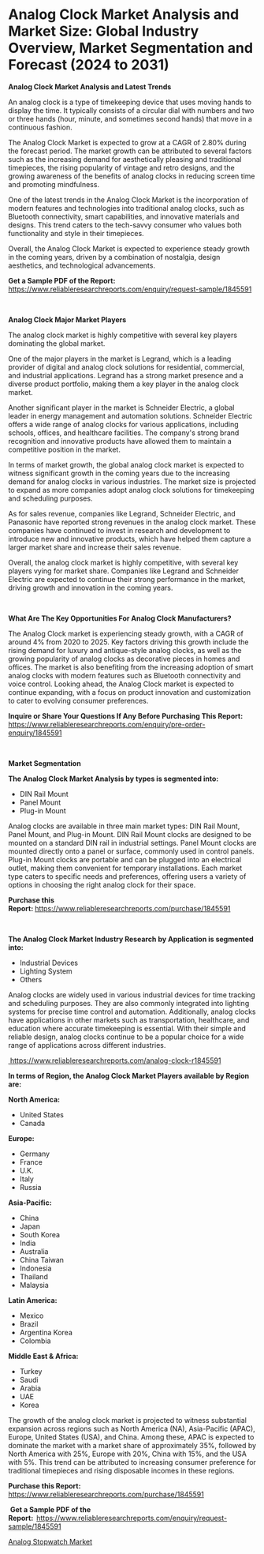 <p><h1>Analog Clock Market Analysis and Market Size: Global Industry Overview, Market Segmentation and Forecast (2024 to 2031)</h1></p><p><strong>Analog Clock Market Analysis and Latest Trends</strong></p>
<p><p>An analog clock is a type of timekeeping device that uses moving hands to display the time. It typically consists of a circular dial with numbers and two or three hands (hour, minute, and sometimes second hands) that move in a continuous fashion.</p><p>The Analog Clock Market is expected to grow at a CAGR of 2.80% during the forecast period. The market growth can be attributed to several factors such as the increasing demand for aesthetically pleasing and traditional timepieces, the rising popularity of vintage and retro designs, and the growing awareness of the benefits of analog clocks in reducing screen time and promoting mindfulness.</p><p>One of the latest trends in the Analog Clock Market is the incorporation of modern features and technologies into traditional analog clocks, such as Bluetooth connectivity, smart capabilities, and innovative materials and designs. This trend caters to the tech-savvy consumer who values both functionality and style in their timepieces.</p><p>Overall, the Analog Clock Market is expected to experience steady growth in the coming years, driven by a combination of nostalgia, design aesthetics, and technological advancements.</p></p>
<p><strong>Get a Sample PDF of the Report:&nbsp;</strong> <a href="https://www.reliableresearchreports.com/enquiry/request-sample/1845591">https://www.reliableresearchreports.com/enquiry/request-sample/1845591</a></p>
<p>&nbsp;</p>
<p><strong>Analog Clock Major Market Players</strong></p>
<p><p>The analog clock market is highly competitive with several key players dominating the global market. </p><p>One of the major players in the market is Legrand, which is a leading provider of digital and analog clock solutions for residential, commercial, and industrial applications. Legrand has a strong market presence and a diverse product portfolio, making them a key player in the analog clock market.</p><p>Another significant player in the market is Schneider Electric, a global leader in energy management and automation solutions. Schneider Electric offers a wide range of analog clocks for various applications, including schools, offices, and healthcare facilities. The company's strong brand recognition and innovative products have allowed them to maintain a competitive position in the market.</p><p>In terms of market growth, the global analog clock market is expected to witness significant growth in the coming years due to the increasing demand for analog clocks in various industries. The market size is projected to expand as more companies adopt analog clock solutions for timekeeping and scheduling purposes.</p><p>As for sales revenue, companies like Legrand, Schneider Electric, and Panasonic have reported strong revenues in the analog clock market. These companies have continued to invest in research and development to introduce new and innovative products, which have helped them capture a larger market share and increase their sales revenue.</p><p>Overall, the analog clock market is highly competitive, with several key players vying for market share. Companies like Legrand and Schneider Electric are expected to continue their strong performance in the market, driving growth and innovation in the coming years.</p></p>
<p>&nbsp;</p>
<p><strong>What Are The Key Opportunities For Analog Clock Manufacturers?</strong></p>
<p><p>The Analog Clock market is experiencing steady growth, with a CAGR of around 4% from 2020 to 2025. Key factors driving this growth include the rising demand for luxury and antique-style analog clocks, as well as the growing popularity of analog clocks as decorative pieces in homes and offices. The market is also benefiting from the increasing adoption of smart analog clocks with modern features such as Bluetooth connectivity and voice control. Looking ahead, the Analog Clock market is expected to continue expanding, with a focus on product innovation and customization to cater to evolving consumer preferences.</p></p>
<p><strong>Inquire or Share Your Questions If Any Before Purchasing This Report:</strong> <a href="https://www.reliableresearchreports.com/enquiry/pre-order-enquiry/1845591">https://www.reliableresearchreports.com/enquiry/pre-order-enquiry/1845591</a></p>
<p>&nbsp;</p>
<p><strong>Market Segmentation</strong></p>
<p><strong>The Analog Clock Market Analysis by types is segmented into:</strong></p>
<p><ul><li>DIN Rail Mount</li><li>Panel Mount</li><li>Plug-in Mount</li></ul></p>
<p><p>Analog clocks are available in three main market types: DIN Rail Mount, Panel Mount, and Plug-in Mount. DIN Rail Mount clocks are designed to be mounted on a standard DIN rail in industrial settings. Panel Mount clocks are mounted directly onto a panel or surface, commonly used in control panels. Plug-in Mount clocks are portable and can be plugged into an electrical outlet, making them convenient for temporary installations. Each market type caters to specific needs and preferences, offering users a variety of options in choosing the right analog clock for their space.</p></p>
<p><strong>Purchase this Report:&nbsp;</strong><a href="https://www.reliableresearchreports.com/purchase/1845591">https://www.reliableresearchreports.com/purchase/1845591</a></p>
<p>&nbsp;</p>
<p><strong>The Analog Clock Market Industry Research by Application is segmented into:</strong></p>
<p><ul><li>Industrial Devices</li><li>Lighting System</li><li>Others</li></ul></p>
<p><p>Analog clocks are widely used in various industrial devices for time tracking and scheduling purposes. They are also commonly integrated into lighting systems for precise time control and automation. Additionally, analog clocks have applications in other markets such as transportation, healthcare, and education where accurate timekeeping is essential. With their simple and reliable design, analog clocks continue to be a popular choice for a wide range of applications across different industries.</p></p>
<p><a href="https://www.reliableresearchreports.com/analog-clock-r1845591">&nbsp;https://www.reliableresearchreports.com/analog-clock-r1845591</a></p>
<p><strong>In terms of Region, the Analog Clock Market Players available by Region are:</strong></p>
<p>
    <p> <strong> North America: </strong>
        <ul>
            <li>United States</li>
            <li>Canada</li>
        </ul>
        </p> 
    <p> <strong> Europe: </strong>
        <ul>
            <li>Germany</li>
            <li>France</li>
            <li>U.K.</li>
            <li>Italy</li>
            <li>Russia</li>
        </ul>
        </p> 
    <p> <strong> Asia-Pacific: </strong>
        <ul>
            <li>China</li>
            <li>Japan</li>
            <li>South Korea</li>
            <li>India</li>
            <li>Australia</li>
            <li>China Taiwan</li>
            <li>Indonesia</li>
            <li>Thailand</li>
            <li>Malaysia</li>
        </ul>
        </p> 
    <p> <strong> Latin America: </strong>
        <ul>
            <li>Mexico</li>
            <li>Brazil</li>
            <li>Argentina Korea</li>
            <li>Colombia</li>
        </ul>
        </p> 
    <p> <strong> Middle East & Africa: </strong>
        <ul>
            <li>Turkey</li>
            <li>Saudi</li>
            <li>Arabia</li>
            <li>UAE</li>
            <li>Korea</li>
        </ul>
    </p>
    </p>
<p><p>The growth of the analog clock market is projected to witness substantial expansion across regions such as North America (NA), Asia-Pacific (APAC), Europe, United States (USA), and China. Among these, APAC is expected to dominate the market with a market share of approximately 35%, followed by North America with 25%, Europe with 20%, China with 15%, and the USA with 5%. This trend can be attributed to increasing consumer preference for traditional timepieces and rising disposable incomes in these regions.</p></p>
<p><strong>Purchase this Report: </strong><a href="https://www.reliableresearchreports.com/purchase/1845591">https://www.reliableresearchreports.com/purchase/1845591</a></p>
<p>&nbsp;<strong>Get a Sample PDF of the Report:&nbsp;&nbsp;</strong><a href="https://www.reliableresearchreports.com/enquiry/request-sample/1845591">https://www.reliableresearchreports.com/enquiry/request-sample/1845591</a></p>
<p><strong></strong></p>
<p><p><a href="https://github.com/Angelnienowdseej3e45z3p8c/Market-Research-Report-List-2/blob/main/analog-stopwatch-market.md">Analog Stopwatch Market</a></p></p>